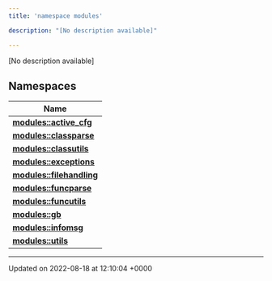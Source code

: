 ```yaml
---
title: 'namespace modules'

description: "[No description available]"

---
```







[No description available]

## Namespaces

| Name           |
| -------------- |
| **[modules::active_cfg](/documentation/code/gambit_2-2/namespaces/namespacemodules_1_1active__cfg/)**  |
| **[modules::classparse](/documentation/code/gambit_2-2/namespaces/namespacemodules_1_1classparse/)**  |
| **[modules::classutils](/documentation/code/gambit_2-2/namespaces/namespacemodules_1_1classutils/)**  |
| **[modules::exceptions](/documentation/code/gambit_2-2/namespaces/namespacemodules_1_1exceptions/)**  |
| **[modules::filehandling](/documentation/code/gambit_2-2/namespaces/namespacemodules_1_1filehandling/)**  |
| **[modules::funcparse](/documentation/code/gambit_2-2/namespaces/namespacemodules_1_1funcparse/)**  |
| **[modules::funcutils](/documentation/code/gambit_2-2/namespaces/namespacemodules_1_1funcutils/)**  |
| **[modules::gb](/documentation/code/gambit_2-2/namespaces/namespacemodules_1_1gb/)**  |
| **[modules::infomsg](/documentation/code/gambit_2-2/namespaces/namespacemodules_1_1infomsg/)**  |
| **[modules::utils](/documentation/code/gambit_2-2/namespaces/namespacemodules_1_1utils/)**  |






-------------------------------

Updated on 2022-08-18 at 12:10:04 +0000